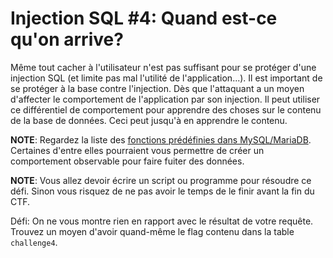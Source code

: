 # Injection SQL #4: Quand est-ce qu'on arrive?

Même tout cacher à l'utilisateur n'est pas suffisant pour se protéger d'une injection SQL (et limite pas mal l'utilité de l'application...). Il est important de se protéger à la base contre l'injection. Dès que l'attaquant a un moyen d'affecter le comportement de l'application par son injection. Il peut utiliser ce différentiel de comportement pour apprendre des choses sur le contenu de la base de données. Ceci peut jusqu'à en apprendre le contenu.

**NOTE**: Regardez la liste des [fonctions prédéfinies dans MySQL/MariaDB](https://dev.mysql.com/doc/refman/8.0/en/sql-function-reference.html). Certaines d'entre elles pourraient vous permettre de créer un comportement observable pour faire fuiter des données.

**NOTE**: Vous allez devoir écrire un script ou programme pour résoudre ce défi. Sinon vous risquez de ne pas avoir le temps de le finir avant la fin du CTF.

Défi: On ne vous montre rien en rapport avec le résultat de votre requête. Trouvez un moyen d'avoir quand-même le flag contenu dans la table `challenge4`.

